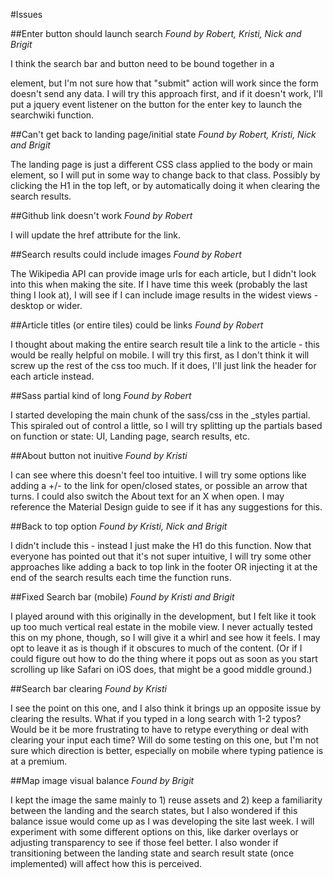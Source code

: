 #Issues

##Enter button should launch search
_Found by Robert, Kristi, Nick and Brigit_

I think the search bar and button need to be bound together in a <form> element, but I'm not sure how that "submit" action will work since the form doesn't send any data. I will try this approach first, and if it doesn't work, I'll put a jquery event listener on the button for the enter key to launch the searchwiki function.

##Can't get back to landing page/initial state
_Found by Robert, Kristi, Nick and Brigit_

The landing page is just a different CSS class applied to the body or main element, so I will put in some way to change back to that class. Possibly by clicking the H1 in the top left, or by automatically doing it when clearing the search results.

##Github link doesn't work
_Found by Robert_

I will update the href attribute for the link.

##Search results could include images
_Found by Robert_

The Wikipedia API can provide image urls for each article, but I didn't look into this when making the site. If I have time this week (probably the last thing I look at), I will see if I can include image results in the widest views - desktop or wider.

##Article titles (or entire tiles) could be links
_Found by Robert_

I thought about making the entire search result tile a link to the article - this would be really helpful on mobile. I will try this first, as I don't think it will screw up the rest of the css too much. If it does, I'll just link the header for each article instead.

##Sass partial kind of long
_Found by Robert_

I started developing the main chunk of the sass/css in the _styles partial. This spiraled out of control a little, so I will try splitting up the partials based on function or state: UI, Landing page, search results, etc.

##About button not inuitive
_Found by Kristi_

I can see where this doesn't feel too intuitive. I will try some options like adding a +/- to the link for open/closed states, or possible an arrow that turns. I could also switch the About text for an X when open. I may reference the Material Design guide to see if it has any suggestions for this.

##Back to top option
_Found by Kristi, Nick and Brigit_

I didn't include this - instead I just make the H1 do this function. Now that everyone has pointed out that it's not super intuitive, I will try some other approaches like adding a back to top link in the footer OR injecting it at the end of the search results each time the function runs.

##Fixed Search bar (mobile)
_Found by Kristi and Brigit_

I played around with this originally in the development, but I felt like it took up too much vertical real estate in the mobile view. I never actually tested this on my phone, though, so I will give it a whirl and see how it feels. I may opt to leave it as is though if it obscures to much of the content. (Or if I could figure out how to do the thing where it pops out as soon as you start scrolling up like Safari on iOS does, that might be a good middle ground.)

##Search bar clearing
_Found by Kristi_

I see the point on this one, and I also think it brings up an opposite issue by clearing the results. What if you typed in a long search with 1-2 typos? Would be it be more frustrating to have to retype everything or deal with clearing your input each time? Will do some testing on this one, but I'm not sure which direction is better, especially on mobile where typing patience is at a premium.

##Map image visual balance
_Found by Brigit_

I kept the image the same mainly to 1) reuse assets and 2) keep a familiarity between the landing and the search states, but I also wondered if this balance issue would come up as I was developing the site last week. I will experiment with some different options on this, like darker overlays or adjusting transparency to see if those feel better. I also wonder if transitioning between the landing state and search result state (once implemented) will affect how this is perceived.